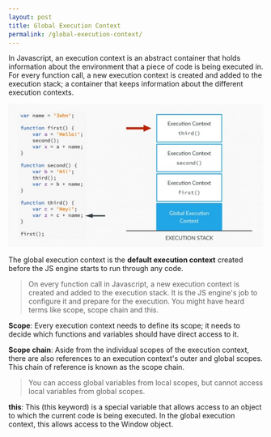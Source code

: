 ```yaml
---
layout: post
title: Global Execution Context
permalink: /global-execution-context/
---
```


In Javascript, an execution context is an abstract container that holds information about the environment that a piece of code is being executed in. For every function call, a new execution context is created and added to the execution stack; a container that keeps information about the different execution contexts.

![execution-stack](/images/execution_stack.png)  

The global execution context is the **default execution context** created before the JS engine starts to run through any code.
>On every function call in Javascript, a new execution context is created and added to the execution stack. It is the JS engine's job to configure it and prepare for the execution. 
You might have heard terms like scope, scope chain and this.

**Scope**: Every execution context needs to define its scope; it needs to decide which functions and variables should have direct access to it.

**Scope chain**: Aside from the individual scopes of the execution context, there are also references to an execution context's outer and global scopes. This chain of reference is known as the scope chain.

>You can access global variables from local scopes, but cannot access local variables from global scopes.

**this**: This (this keyword) is a special variable that allows access to an object to which the current code is being executed. In the global execution context, this allows access to the Window object.
